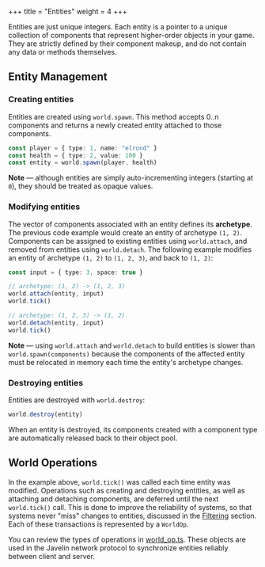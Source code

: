 +++
title = "Entities"
weight = 4
+++

Entities are just unique integers. Each entity is a pointer to a unique collection of components that represent higher-order objects in your game. They are strictly defined by their component makeup, and do not contain any data or methods themselves.

## Entity Management

### Creating entities

Entities are created using `world.spawn`. This method accepts 0..n components and returns a newly created entity attached to those components.

```typescript
const player = { type: 1, name: "elrond" }
const health = { type: 2, value: 100 }
const entity = world.spawn(player, health)
```

<aside>
  <p>
    <strong>Note</strong> — although entities are simply auto-incrementing integers (starting at <code>0</code>), they should be treated as opaque values.
  </p>
</aside>

### Modifying entities

The vector of components associated with an entity defines its **archetype**. The previous code example would create an entity of archetype `(1, 2)`. Components can be assigned to existing entities using `world.attach`, and removed from entities using `world.detach`. The following example modifies an entity of archetype `(1, 2)` to `(1, 2, 3)`, and back to `(1, 2)`:

```typescript
const input = { type: 3, space: true }

// archetype: (1, 2) -> (1, 2, 3)
world.attach(entity, input)
world.tick()

// archetype: (1, 2, 3) -> (1, 2)
world.detach(entity, input)
world.tick()
```

<aside>
  <p>
    <strong>Note</strong> — using <code>world.attach</code> and <code>world.detach</code> to build entities is slower than <code>world.spawn(components)</code> because the components of the affected entity must be relocated in memory each time the entity's archetype changes.
  </p>
</aside>

### Destroying entities

Entities are destroyed with `world.destroy`:

```typescript
world.destroy(entity)
```

When an entity is destroyed, its components created with a component type are automatically released back to their object pool.

## World Operations

In the example above, `world.tick()` was called each time entity was modified. Operations such as creating and destroying entities, as well as attaching and detaching components, are deferred until the next `world.tick()` call. This is done to improve the reliability of systems, so that systems never "miss" changes to entities, discussed in the [Filtering](/ecs/filtering) section. Each of these transactions is represented by a `WorldOp`.

You can review the types of operations in [world_op.ts](https://github.com/3mcd/javelin/blob/master/packages/ecs/src/world_op.ts). These objects are used in the Javelin network protocol to synchronize entities reliably between client and server.
